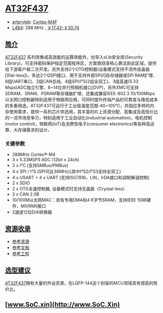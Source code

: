﻿# [AT32F437](https://doc.soc.xin/AT32F437)

* [arterytek](https://www.arterytek.com/cn/index.jsp): [Cortex-M4F](https://github.com/SoCXin/Cortex)
* [L4R4](https://github.com/SoCXin/Level): 288 MHz , [￥17.43-￥30.74](https://item.szlcsc.com/3562856.html)

## [简介](https://github.com/SoCXin/AT32F437/wiki)

[AT32F437](https://www.arterytek.com/cn/product/AT32F437.jsp) 系列除集成高效能的运算效能外，也导入sLib安全库(Security Library)，可支持密码保护指定范围程序区，方案商烧录核心算法到此区域，提供给下游客户做二次开发。另外支持2个OTG控制器(设备模式支持不须外挂晶振[Xtal-less])、多达2个QSPI接口、用于支持外部SPI闪存存储器或SPI RAM扩增、8组UART串口、2组CAN总线、4组SPI/I²S(2组全双工)、3组高速(5.33 Msps)ADC独立引擎、8~14位并行照相机接口(DVP)，另外XMC可支持SDRAM、SRAM、PSRAM等存储器扩增，还集成兼容IEEE-802.3 10/100Mbps以太网口控制器特别适用于物联网应用，可同时提升终端产品的可靠度与降低成本的多重用途。AT32F437可运行于工业级温度范围-40~105°C，并因应多样的内存使用需求，提供一系列芯片供选用，其丰富的片上资源分配、高集成及高性价比的一流市场竞争力，特别适用于工业自动化(industrial automation)，电机控制(motor control)，物联网(IoT)及消费性电子(consumer electronics)等各种高运算、大存储需求的设计。


### 关键参数

* 288MHz Cortex®-M4
* 3 x 5.33MSPS ADC (12bit x 24ch)
* 3 x I²C (支持SMBus/PMBus)
* 4 x SPI / I²S (SPI可达36MHz)(其中I²S2/I²S3支持全双工)
* 4 x USART + 4 x UART (支持ISO7816，LIN，IrDA接口和调制解调控制)
* 2 x SDIO
* 2 x OTG全速控制器, 设备模式时支持无晶振（Crystal-less）
* 2 x CAN 2.0B
* 10/100M以太网MAC：具有专用DMA和4 K字节SRAM，支持IEEE 1588硬件，MII/RMII接口
* 2通道12位D/A转换器

## [资源收录](https://github.com/SoCXin)

* [参考资源](src/)
* [参考文档](docs/)
* [参考工程](project/)

## [选型建议](https://github.com/SoCXin/AT32F437)

[AT32F437](https://item.szlcsc.com/3543070.html)拥有大量的外设资源，在LQFP-144这个封装的MCU领域具有很高的性价比。

## [www.SoC.xin](http://www.SoC.Xin)
